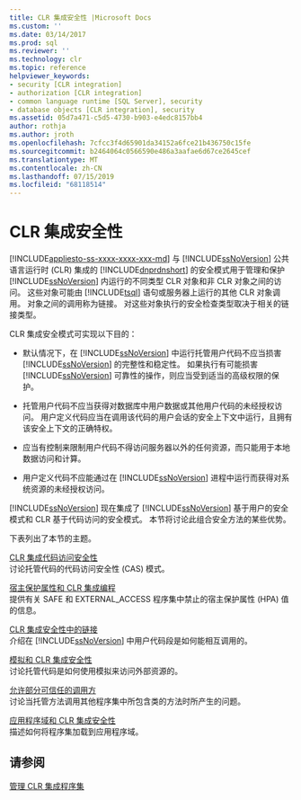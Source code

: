 ```yaml
---
title: CLR 集成安全性 |Microsoft Docs
ms.custom: ''
ms.date: 03/14/2017
ms.prod: sql
ms.reviewer: ''
ms.technology: clr
ms.topic: reference
helpviewer_keywords:
- security [CLR integration]
- authorization [CLR integration]
- common language runtime [SQL Server], security
- database objects [CLR integration], security
ms.assetid: 05d7a471-c5d5-4730-b903-e4edc8157bb4
author: rothja
ms.author: jroth
ms.openlocfilehash: 7cfcc3f4d65901da34152a6fce21b436750c15fe
ms.sourcegitcommit: b2464064c0566590e486a3aafae6d67ce2645cef
ms.translationtype: MT
ms.contentlocale: zh-CN
ms.lasthandoff: 07/15/2019
ms.locfileid: "68118514"
---
```

# <a name="clr-integration-security"></a>CLR 集成安全性

[!INCLUDE[appliesto-ss-xxxx-xxxx-xxx-md](../../../includes/appliesto-ss-xxxx-xxxx-xxx-md.md)]
  与 [!INCLUDE[ssNoVersion](../../../includes/ssnoversion-md.md)] 公共语言运行时 (CLR) 集成的 [!INCLUDE[dnprdnshort](../../../includes/dnprdnshort-md.md)] 的安全模式用于管理和保护 [!INCLUDE[ssNoVersion](../../../includes/ssnoversion-md.md)] 内运行的不同类型 CLR 对象和非 CLR 对象之间的访问。 这些对象可能由 [!INCLUDE[tsql](../../../includes/tsql-md.md)] 语句或服务器上运行的其他 CLR 对象调用。 对象之间的调用称为链接。 对这些对象执行的安全检查类型取决于相关的链接类型。  
  
 CLR 集成安全模式可实现以下目的：  
  
-   默认情况下，在 [!INCLUDE[ssNoVersion](../../../includes/ssnoversion-md.md)] 中运行托管用户代码不应当损害 [!INCLUDE[ssNoVersion](../../../includes/ssnoversion-md.md)] 的完整性和稳定性。 如果执行有可能损害 [!INCLUDE[ssNoVersion](../../../includes/ssnoversion-md.md)] 可靠性的操作，则应当受到适当的高级权限的保护。  
  
-   托管用户代码不应当获得对数据库中用户数据或其他用户代码的未经授权访问。 用户定义代码应当在调用该代码的用户会话的安全上下文中运行，且拥有该安全上下文的正确特权。  
  
-   应当有控制来限制用户代码不得访问服务器以外的任何资源，而只能用于本地数据访问和计算。  
  
-   用户定义代码不应能通过在 [!INCLUDE[ssNoVersion](../../../includes/ssnoversion-md.md)] 进程中运行而获得对系统资源的未经授权访问。  
  
 [!INCLUDE[ssNoVersion](../../../includes/ssnoversion-md.md)] 现在集成了 [!INCLUDE[ssNoVersion](../../../includes/ssnoversion-md.md)] 基于用户的安全模式和 CLR 基于代码访问的安全模式。 本节将讨论此组合安全方法的某些优势。  
  
 下表列出了本节的主题。  
  
 [CLR 集成代码访问安全性](../../../relational-databases/clr-integration/security/clr-integration-code-access-security.md)  
 讨论托管代码的代码访问安全性 (CAS) 模式。  
  
 [宿主保护属性和 CLR 集成编程](../../../relational-databases/clr-integration-security-host-protection-attributes/host-protection-attributes-and-clr-integration-programming.md)  
 提供有关 SAFE 和 EXTERNAL_ACCESS 程序集中禁止的宿主保护属性 (HPA) 值的信息。  
  
 [CLR 集成安全性中的链接](https://msdn.microsoft.com/library/168efd01-d12e-4bdf-a1b3-0b5c76474eaf)  
 介绍在 [!INCLUDE[ssNoVersion](../../../includes/ssnoversion-md.md)] 中用户代码段是如何能相互调用的。  
  
 [模拟和 CLR 集成安全性](https://msdn.microsoft.com/library/1495a7af-2248-4cee-afdb-9269fb3a7774)  
 讨论托管代码是如何使用模拟来访问外部资源的。  
  
 [允许部分可信任的调用方](https://msdn.microsoft.com/library/20b0248f-36da-4fc3-97d2-3789fcf6e084)  
 讨论当托管方法调用其他程序集中所包含类的方法时所产生的问题。  
  
 [应用程序域和 CLR 集成安全性](/sql/database-engine/dev-guide/allowing-partially-trusted-callers?view=sql-server-2014)  
 描述如何将程序集加载到应用程序域。  
  
## <a name="see-also"></a>请参阅  
 [管理 CLR 集成程序集](../../../relational-databases/clr-integration/assemblies/managing-clr-integration-assemblies.md)  
  
  
